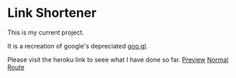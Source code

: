 # Link Shortener

This is my current project.

It is a recreation of google's depreciated [goo.gl](https://goo.gl/).



Please visit the heroku link to seee what I have done so far.
[Preview](https://salty-ravine-62731.herokuapp.com/preview)
[Normal Route](https://salty-ravine-62731.herokuapp.com/)
